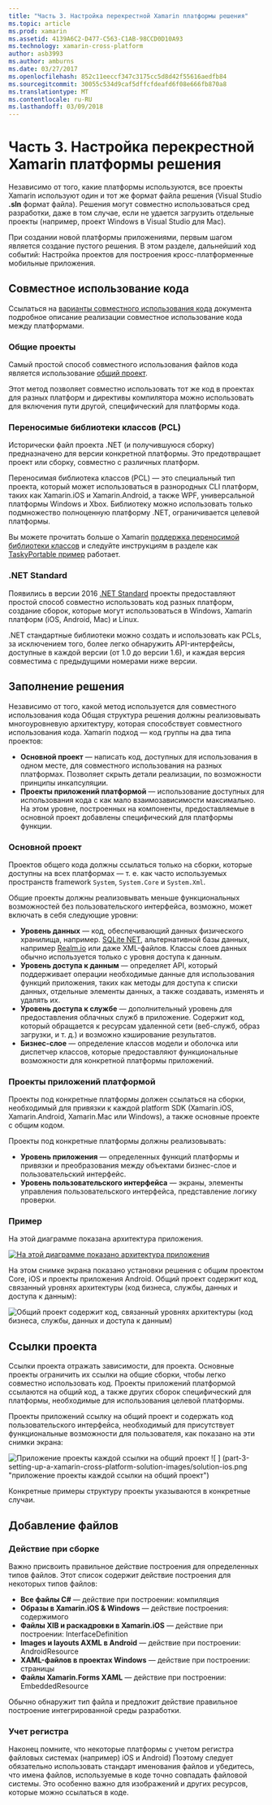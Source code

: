 ```yaml
---
title: "Часть 3. Настройка перекрестной Xamarin платформы решения"
ms.topic: article
ms.prod: xamarin
ms.assetid: 4139A6C2-D477-C563-C1AB-98CCD0D10A93
ms.technology: xamarin-cross-platform
author: asb3993
ms.author: amburns
ms.date: 03/27/2017
ms.openlocfilehash: 852c11eeccf347c3175cc5d8d42f55616aedfb84
ms.sourcegitcommit: 30055c534d9caf5dffcfdeafd6f08e666fb870a8
ms.translationtype: MT
ms.contentlocale: ru-RU
ms.lasthandoff: 03/09/2018
---
```

# <a name="part-3---setting-up-a-xamarin-cross-platform-solution"></a>Часть 3. Настройка перекрестной Xamarin платформы решения

Независимо от того, какие платформы используются, все проекты Xamarin используют один и тот же формат файла решения (Visual Studio **.sln** формат файла). Решения могут совместно использоваться сред разработки, даже в том случае, если не удается загрузить отдельные проекты (например, проект Windows в Visual Studio для Mac).



При создании новой платформы приложениями, первым шагом является создание пустого решения. В этом разделе, дальнейший ход событий: Настройка проектов для построения кросс-платформенные мобильные приложения.

 <a name="Sharing_Code" />


## <a name="sharing-code"></a>Совместное использование кода

Ссылаться на [варианты совместного использования кода](~/cross-platform/app-fundamentals/code-sharing.md) документа подробное описание реализации совместное использование кода между платформами.

 <a name="Shared_Asset_Projects" />


### <a name="shared-projects"></a>Общие проекты

Самый простой способ совместного использования файлов кода является использование [общий проект](~/cross-platform/app-fundamentals/shared-projects.md).

Этот метод позволяет совместно использовать тот же код в проектах для разных платформ и директивы компилятора можно использовать для включения пути другой, специфический для платформы кода.

 <a name="Portable_Class_Libraries" />


### <a name="portable-class-libraries-pcl"></a>Переносимые библиотеки классов (PCL)

Исторически файл проекта .NET (и получившуюся сборку) предназначено для версии конкретной платформы. Это предотвращает проект или сборку, совместно с различных платформ.

Переносимая библиотека классов (PCL) — это специальный тип проекта, который может использоваться в разнородных CLI платформ, таких как Xamarin.iOS и Xamarin.Android, а также WPF, универсальной платформы Windows и Xbox. Библиотеку можно использовать только подмножество полноценную платформу .NET, ограничивается целевой платформы.

Вы можете прочитать больше о Xamarin [поддержка переносимой библиотеки классов](~/cross-platform/app-fundamentals/pcl.md) и следуйте инструкциям в разделе как [TaskyPortable пример](https://github.com/xamarin/mobile-samples/tree/master/TaskyPortable) работает.


### <a name="net-standard"></a>.NET Standard

Появились в версии 2016 [.NET Standard](~/cross-platform/app-fundamentals/net-standard.md) проекты предоставляют простой способ совместно использовать код разных платформ, создание сборок, которые могут использоваться в Windows, Xamarin платформ (iOS, Android, Mac) и Linux.

.NET стандартные библиотеки можно создать и использовать как PCLs, за исключением того, более легко обнаружить API-интерфейсы, доступные в каждой версии (от 1.0 до версии 1.6), и каждая версия совместима с предыдущими номерами ниже версии.



 <a name="Populating_the_Solution" />


## <a name="populating-the-solution"></a>Заполнение решения

Независимо от того, какой метод используется для совместного использования кода Общая структура решения должны реализовывать многоуровневую архитектуру, которая способствует совместного использования кода.
Xamarin подход — код группы на два типа проектов:

-   **Основной проект** — написать код, доступных для использования в одном месте, для совместного использования на разных платформах. Позволяет скрыть детали реализации, по возможности принципы инкапсуляции.
-   **Проекты приложений платформой** — использование доступных для использования кода с как мало взаимозависимости максимально. На этом уровне, построенных на компоненты, предоставляемые в основной проект добавлены специфический для платформы функции.


 <a name="Core_Project" />


### <a name="core-project"></a>Основной проект

Проектов общего кода должны ссылаться только на сборки, которые доступны на всех платформах — т. е. как часто используемых пространств framework `System`, `System.Core` и `System.Xml`.

Общие проекты должны реализовывать меньше функциональных возможностей без пользовательского интерфейса, возможно, может включать в себя следующие уровни:

-   **Уровень данных** — код, обеспечивающий данных физического хранилища, например.  [SQLite NET](https://github.com/praeclarum/sqlite-net), альтернативной базы данных, например [Realm.io](https://realm.io/products/realm-mobile-database/) или даже XML-файлов. Классы слоев данных обычно используется только с уровня доступа к данным.
-   **Уровень доступа к данным** — определяет API, который поддерживает операции необходимые данные для использования функций приложения, таких как методы для доступа к списки данных, отдельные элементы данных, а также создавать, изменять и удалять их.
-   **Уровень доступа к службе** — дополнительный уровень для предоставления облачных служб в приложение. Содержит код, который обращается к ресурсам удаленной сети (веб-служб, образ загрузки, и т. д.) и возможно кэширование результатов.
-   **Бизнес-слое** — определение классов модели и оболочка или диспетчер классов, которые предоставляют функциональные возможности для конкретной платформы приложений.


 <a name="Platform-Specific_Application_Projects" />


### <a name="platform-specific-application-projects"></a>Проекты приложений платформой

Проекты под конкретные платформы должен ссылаться на сборки, необходимый для привязки к каждой platform SDK (Xamarin.iOS, Xamarin.Android, Xamarin.Mac или Windows), а также основные проекте с общим кодом.

Проекты под конкретные платформы должны реализовывать:

-   **Уровень приложения** — определенных функций платформы и привязки и преобразования между объектами бизнес-слое и пользовательский интерфейс.
-   **Уровень пользовательского интерфейса** — экраны, элементы управления пользовательского интерфейса, представление логику проверки.


<a name="Example" />


### <a name="example"></a>Пример

На этой диаграмме показана архитектура приложения.

 [ ![](part-3-setting-up-a-xamarin-cross-platform-solution-images/conceptualarchitecture.png "На этой диаграмме показано архитектура приложения")](part-3-setting-up-a-xamarin-cross-platform-solution-images/conceptualarchitecture.png#lightbox)

На этом снимке экрана показано установки решения с общим проектом Core, iOS и проекты приложения Android. Общий проект содержит код, связанный уровнях архитектуры (код бизнеса, службы, данных и доступа к данным):

 ![](part-3-setting-up-a-xamarin-cross-platform-solution-images/core-solution-example.png "Общий проект содержит код, связанный уровнях архитектуры (код бизнеса, службы, данных и доступа к данным)")


 <a name="Project_References" />


## <a name="project-references"></a>Ссылки проекта

Ссылки проекта отражать зависимости, для проекта. Основные проекты ограничить их ссылки на общие сборки, чтобы легко совместно использовать код.
Проекты приложений платформой ссылаются на общий код, а также других сборок специфический для платформы, необходимые для использования целевой платформы.

Проекты приложений ссылку на общий проект и содержать код пользовательского интерфейса, необходимый для присутствует функциональные возможности для пользователя, как показано на эти снимки экрана:

![](part-3-setting-up-a-xamarin-cross-platform-solution-images/solution-android.png "Приложение проекты каждой ссылки на общий проект") ![ ] (part-3-setting-up-a-xamarin-cross-platform-solution-images/solution-ios.png "приложение проекты каждой ссылки на общий проект")


Конкретные примеры структуру проекты указываются в конкретные случаи.

 <a name="Adding_Files" />


## <a name="adding-files"></a>Добавление файлов

 <a name="Build_Action" />


### <a name="build-action"></a>Действие при сборке

Важно присвоить правильное действие построения для определенных типов файлов. Этот список содержит действие построения для некоторых типов файлов:

-  **Все файлы C#** — действие при построении: компиляция
-   **Образы в Xamarin.iOS & Windows** — действие построения: содержимого
-   **Файлы XIB и раскадровки в Xamarin.iOS** — действие при построении: InterfaceDefinition
-   **Images и layouts AXML в Android** — действие при построении: AndroidResource
-  **XAML-файлов в проектах Windows** — действие при построении: страницы
-  **Файлы Xamarin.Forms XAML** — действие при построении: EmbeddedResource


Обычно обнаружит тип файла и предложит действие правильное построение интегрированной среды разработки.

 <a name="Case_Sensitivity" />


### <a name="case-sensitivity"></a>Учет регистра

Наконец помните, что некоторые платформы с учетом регистра файловых системах (например)
iOS и Android) Поэтому следует обязательно использовать стандарт именования файлов и убедитесь, что имена файлов, используемые в коде точно совпадать файловой системы. Это особенно важно для изображений и других ресурсов, которые можно ссылаться в коде.
